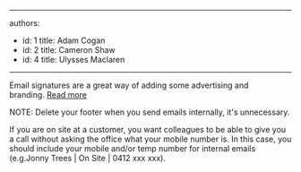 

---
authors:
  - id: 1
    title: Adam Cogan
  - id: 2
    title: Cameron Shaw
  - id: 4
    title: Ulysses Maclaren
---




<span class='intro'> Email signatures are a great way of adding some advertising and branding.&#160;<a href="http&#58;//www.ssw.com.au/ssw/Standards/Rules/RulestoBetterBranding.aspx#EmailSignatures">Read more </a>
 </span>

<p>NOTE&#58; Delete your footer when you send emails internally, it's unnecessary. </p>
<p>If you are on site at a customer, you want colleagues to be able to give you a call without asking the office what your mobile number is. In this case, you should include your mobile and/or temp number for internal emails (e.g.Jonny Trees | On Site | 0412 xxx xxx). </p>


